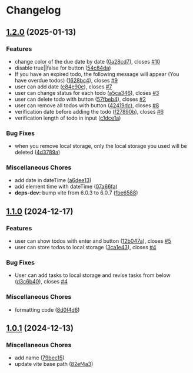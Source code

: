 # Changelog

## [1.2.0](https://github.com/murzikkot978/web-todolist/compare/v1.1.0...v1.2.0) (2025-01-13)


### Features

* change color of the due date by date ([0a28cd7](https://github.com/murzikkot978/web-todolist/commit/0a28cd75dcc841d8634995e766e7b5689434ebca)), closes [#10](https://github.com/murzikkot978/web-todolist/issues/10)
* disable true||false for button ([54c84da](https://github.com/murzikkot978/web-todolist/commit/54c84da50396bb627ecf5d0b13aedb6374684c20))
* If you have an expired todo, the following message will appear (You have overdue todos) ([1628bc4](https://github.com/murzikkot978/web-todolist/commit/1628bc4b8d0ab209c4711d59ce24736aacd1df50)), closes [#9](https://github.com/murzikkot978/web-todolist/issues/9)
* user can add date ([c84e90e](https://github.com/murzikkot978/web-todolist/commit/c84e90eab003e8d88e29332e18ef41dcd74084e7)), closes [#7](https://github.com/murzikkot978/web-todolist/issues/7)
* user can change status for each todo ([a5ca346](https://github.com/murzikkot978/web-todolist/commit/a5ca346cb06a39ba31d3f41a54803a01294efa31)), closes [#3](https://github.com/murzikkot978/web-todolist/issues/3)
* user can delete todo with button ([57fbeb4](https://github.com/murzikkot978/web-todolist/commit/57fbeb4400ddf0d4e42de21c5e5f4d4866b06b85)), closes [#2](https://github.com/murzikkot978/web-todolist/issues/2)
* user can remove all todos with button ([42419dc](https://github.com/murzikkot978/web-todolist/commit/42419dc2f87723413cfa85029bbdc7a97585ed65)), closes [#8](https://github.com/murzikkot978/web-todolist/issues/8)
* verification date before adding the todo ([f27890b](https://github.com/murzikkot978/web-todolist/commit/f27890befc145d0d71d3732d6005e159093f9b36)), closes [#6](https://github.com/murzikkot978/web-todolist/issues/6)
* verification length of todo in input ([c1dce1a](https://github.com/murzikkot978/web-todolist/commit/c1dce1a46b21003da05fdf79af27336dcb5f16ec))


### Bug Fixes

* when you remove local storage, only the local storage you used will be deleted ([4d3789a](https://github.com/murzikkot978/web-todolist/commit/4d3789ab1c37cda5d48896342f7667e7877c1d19))


### Miscellaneous Chores

* add date in dateTime ([a6dee13](https://github.com/murzikkot978/web-todolist/commit/a6dee1392d89902ba1b330ad05e47b8c53eb4742))
* add element time with dateTime ([07a66fa](https://github.com/murzikkot978/web-todolist/commit/07a66fa55b9a0f0d8f8f616f97dde66a92a4f756))
* **deps-dev:** bump vite from 6.0.3 to 6.0.7 ([fbe6588](https://github.com/murzikkot978/web-todolist/commit/fbe6588f24f5de1217cdb0bea8cba9a7e4b92d4e))

## [1.1.0](https://github.com/murzikkot978/web-todolist/compare/v1.0.1...v1.1.0) (2024-12-17)


### Features

* user can show todos with enter and button ([12b047a](https://github.com/murzikkot978/web-todolist/commit/12b047a1d6b4a8049a4ec61c3428f7a349f8b93d)), closes [#5](https://github.com/murzikkot978/web-todolist/issues/5)
* user can store todos to local storage ([3ca1e43](https://github.com/murzikkot978/web-todolist/commit/3ca1e43bae72d55213bcfbc28b473d5c61384d34)), closes [#4](https://github.com/murzikkot978/web-todolist/issues/4)


### Bug Fixes

* User can add tasks to local storage and revise tasks from below ([d3c6b40](https://github.com/murzikkot978/web-todolist/commit/d3c6b40af152da45d391d3b94a39a79d9eeae019)), closes [#4](https://github.com/murzikkot978/web-todolist/issues/4)


### Miscellaneous Chores

* formatting code ([8d0f4d6](https://github.com/murzikkot978/web-todolist/commit/8d0f4d607f7278a35bedeac79ac5cae5cda5d66d))

## [1.0.1](https://github.com/murzikkot978/web-todolist/compare/v1.0.0...v1.0.1) (2024-12-13)


### Miscellaneous Chores

* add name ([79bec15](https://github.com/murzikkot978/web-todolist/commit/79bec1518f3d575621ecc99bc2081ea33ba0db71))
* update vite base path ([82ef4a3](https://github.com/murzikkot978/web-todolist/commit/82ef4a31e182b526b5578ce7f1aec3720ba07750))

